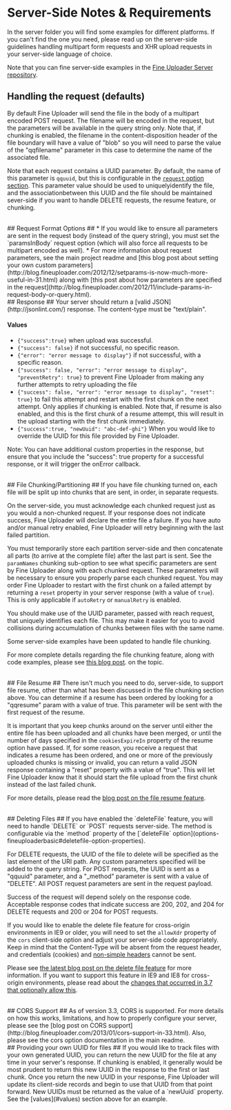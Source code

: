 # Server-Side Notes & Requirements #

In the server folder you will find some examples for different platforms. If you can't find the one you need, please read up on the server-side guidelines handling multipart form requests and XHR upload requests in your server-side language of choice.

Note that you can fine server-side examples in the [Fine Uploader Server repository](https://github.com/Widen/fine-uploader-server).

## Handling the request (defaults) ##
By default Fine Uploader will send the file in the body of a multipart encoded POST request.  The filename will be encoded in
the request, but the parameters will be available in the query string only.  Note that, if chunking is enabled, the filename in the
content-disposition header of the file boundary will have a value of "blob" so you will need to parse the value of the "qqfilename"
parameter in this case to determine the name of the associated file.

Note that each request contains a UUID parameter.  By default, the name of this parameter is `qquuid`, but this is configurable
in the [`request` option section](options-fineuploaderbasic.md#request-option-properties).  This parameter value
should be used to uniquelyidentify the file, and the associationbetween this UUID and the file should be maintained
sever-side if you want to handle DELETE requests, the resume feature, or chunking.

<br/>
## Request Format Options ##
* If you would like to ensure all parameters are sent in the request body (instead of the query string), you
must set the `paramsInBody` request option (which will also force all requests to be multipart encoded as well).
* For more information about request parameters, see the main project readme and [this blog post about setting your own custom parameters](http://blog.fineuploader.com/2012/12/setparams-is-now-much-more-useful-in-31.html)
along with [this post about how parameters are specified in the request](http://blog.fineuploader.com/2012/11/include-params-in-request-body-or-query.html).

<br/>
## Response ##
Your server should return a [valid JSON](http://jsonlint.com/) response.  The content-type must be "text/plain".

#### Values ####
* `{"success":true}` when upload was successful.
* `{"success": false}` if not successful, no specific reason.
* `{"error": "error message to display"}` if not successful, with a specific reason.
* `{"success": false, "error": "error message to display", "preventRetry": true}` to prevent Fine Uploader from making
any further attempts to retry uploading the file
* `{"success": false, "error": "error message to display", "reset": true}` to fail this attempt and restart with the first chunk on the next attempt.  Only applies if chunking is enabled.
Note that, if resume is also enabled, and this is the first chunk of a resume attempt, this will result in the upload starting with the first chunk immediately.
* `{"success":true, "newUuid": "abc-def-ghi"}` When you would like to override the UUID for this file provided by Fine Uploader.

Note: You can have additional custom properties in the response, but ensure that you include the "success": true property for a successful response, or it will trigger the onError callback.

<br/>
## File Chunking/Partitioning ##
If you have file chunking turned on, each file will be split up into chunks that are sent, in order, in separate requests.

On the server-side, you must acknowledge each chunked request just as you would a non-chunked request.  If your response does
not indicate success, Fine Uploader will declare the entire file a failure.  If you have auto and/or manual retry enabled,
Fine Uploader will retry beginning with the last failed partition.

You must temporarily store each partition server-side and then concatenate all parts (to arrive at the complete file) after
the last part is sent.  See the `paramNames` chunking sub-option to see what specific parameters are sent by Fine Uploader
along with each chunked request.  These parameters will be necessary to ensure you properly parse each chunked request.  You may
order Fine Uploader to restart with the first chunk on a failed attempt by returning a `reset` property in your server response
(with a value of `true`).  This is only applicable if `autoRetry` or `manualRetry` is enabled.

You should make use of the UUID parameter, passed with reach request, that uniquely identifies each file.  This may make it easier for you
to avoid collisions during accumulation of chunks between files with the same name.

Some server-side examples have been updated to handle file chunking.

For more complete details regarding the file chunking feature, along with code examples, please see [this blog post](http://blog.fineuploader.com/2012/12/file-chunkingpartitioning-is-now.html).
on the topic.

<br/>
## File Resume ##
There isn't much you need to do, server-side, to support file resume, other than what has been discussed in the file chunking
section above.  You can determine if a resume has been ordered by looking for a "qqresume" param with a value of true.  This
parameter will be sent with the first request of the resume.

It is important that you keep chunks around on the server until either the entire file has been uploaded
and all chunks have been merged, or until the number of days specified in the `cookiesExpireIn` property of the resume option have
passed.  If, for some reason, you receive a request that indicates a resume has been ordered, and one or more of the previously uploaded
chunks is missing or invalid, you can return a valid JSON response containing a "reset" property with a value of "true".  This will
let Fine Uploader know that it should start the file upload from the first chunk instead of the last failed chunk.

For more details, please read the [blog post on the file resume feature](http://blog.fineuploader.com/2013/01/resume-failed-uploads-from-previous.html).

<br/>
## Deleting Files ##
If you have enabled the `deleteFile` feature, you will need to handle `DELETE` or `POST` requests server-side.  The method
is configurable via the `method` property of the [`deleteFile` option](options-fineuploaderbasic#deletefile-option-properties).

For DELETE  requests, the UUID of the file to delete will be specified as the last element of the URI path.  Any custom parameters
specified will be added to the query string.  For POST requests, the UUID is sent as a "qquuid" parameter, and a "_method"
parameter is sent with a value of "DELETE".  All POST request parameters are sent in the request payload.

Success of the request will depend solely on the response code.  Acceptable response codes that indicate success are 200,
202, and 204 for DELETE requests and 200 or 204 for POST requests.

If you would like to enable the delete file feature for cross-origin environments in IE9 or older, you will need to set
the `allowXdr` property of the `cors` client-side option and adjust your server-side code appropriately.  Keep in mind
that the Content-Type will be absent from the request header, and credentials (cookies) and [non-simple headers](http://www.w3.org/TR/cors/#simple-header)
cannot be sent.

Please see [the latest blog post on the delete file feature](http://blog.fineuploader.com/2013/06/delete-files-via-post-and-delete.html)
for more information.  If you want to support this feature in IE9 and IE8 for cross-origin environments, please
read about the [changes that occurred in 3.7 that optionally allow this](http://blog.fineuploader.com/2013/06/37-cross-origin-delete-file-support-for.html).

<br/>
## CORS Support ##
As of version 3.3, CORS is supported.  For more details on how this works, limitations, and how to properly configure your server,
please see the [blog post on CORS support](http://blog.fineuploader.com/2013/01/cors-support-in-33.html).  Also, please see the
cors option documentation in the main readme.

<br/>
## Providing your own UUID for files ##
If you would like to track files with your own generated UUID, you can return the new UUID for the file at any time in
your server's response.  If chunking is enabled, it generally would be most prudent to return this new UUID in the response
to the first or last chunk.  Once you return the new UUID in your response, Fine Uploader will update its client-side
records and begin to use that UUID from that point forward.  New UUIDs must be returned as the value of a `newUuid` property.
See the [values](#values) section above for an example.
